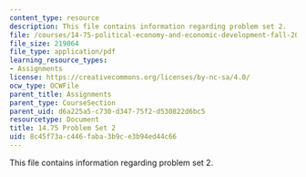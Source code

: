 ```yaml
---
content_type: resource
description: This file contains information regarding problem set 2.
file: /courses/14-75-political-economy-and-economic-development-fall-2012/8c45f73ac446faba3b9ce3b94ed44c66_MIT14_75F12_ProbSet2.pdf
file_size: 219064
file_type: application/pdf
learning_resource_types:
- Assignments
license: https://creativecommons.org/licenses/by-nc-sa/4.0/
ocw_type: OCWFile
parent_title: Assignments
parent_type: CourseSection
parent_uid: d6a225a5-c730-d347-75f2-d530822d6bc5
resourcetype: Document
title: 14.75 Problem Set 2
uid: 8c45f73a-c446-faba-3b9c-e3b94ed44c66
---
```

This file contains information regarding problem set 2.